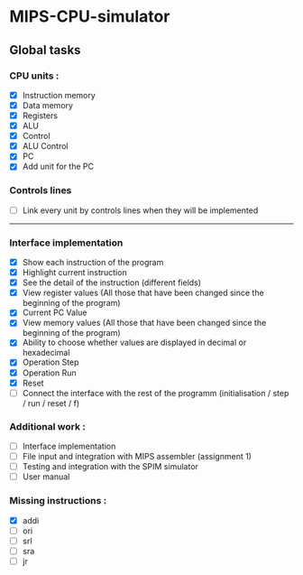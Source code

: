 # MIPS-CPU-simulator
## Global tasks
### CPU units :
- [x] Instruction memory
- [x] Data memory
- [x] Registers
- [x] ALU
- [x] Control
- [x] ALU Control
- [x] PC
- [x] Add unit for the PC

### Controls lines

- [ ] Link every unit by controls lines when they will be implemented

---
### Interface implementation

- [x] Show each instruction of the program
- [x] Highlight current instruction
- [x] See the detail of the instruction (different fields)
- [x] View register values (All those that have been changed since the beginning of the program)
- [x] Current PC Value
- [x] View memory values (All those that have been changed since the beginning of the program)
- [x] Ability to choose whether values are displayed in decimal or hexadecimal
- [x] Operation Step
- [x] Operation Run
- [x] Reset
- [ ] Connect the interface with the rest of the programm (initialisation / step / run / reset / f)

### Additional work :

- [ ] Interface implementation
- [ ] File input and integration with MIPS assembler (assignment 1)
- [ ] Testing and integration with the SPIM simulator
- [ ] User manual

### Missing instructions :

- [x] addi
- [ ] ori
- [ ] srl
- [ ] sra
- [ ] jr